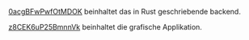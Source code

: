 [0acgBFwPwfOtMDOK](/0acgBFwPwfOtMDOK) beinhaltet das in Rust geschriebende backend.

[z8CEK6uP25BmnnVk](/z8CEK6uP25BmnnVk) beinhaltet die grafische Applikation.